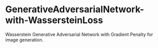 # GenerativeAdversarialNetwork-with-WassersteinLoss
Wasserstein Generative Adversarial Network with Gradient Penalty for image generation.
